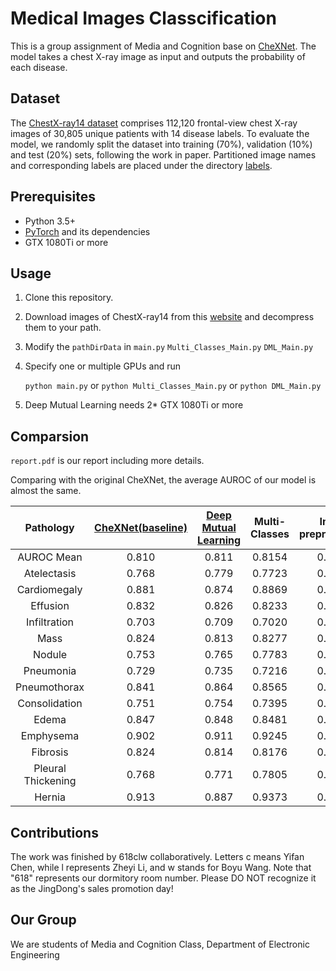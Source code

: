 # Medical Images Classcification


This is a group assignment of Media and Cognition base on [CheXNet](https://stanfordmlgroup.github.io/projects/chexnet/). The model takes a chest X-ray image as input and outputs the probability of each disease.

## Dataset

The [ChestX-ray14 dataset](http://openaccess.thecvf.com/content_cvpr_2017/papers/Wang_ChestX-ray8_Hospital-Scale_Chest_CVPR_2017_paper.pdf) comprises 112,120 frontal-view chest X-ray images of 30,805 unique patients with 14 disease labels. To evaluate the model, we randomly split the dataset into training (70%), validation (10%) and test (20%) sets, following the work in paper. Partitioned image names and corresponding labels are placed under the directory [labels](./ChestX-ray14/labels).

## Prerequisites

- Python 3.5+
- [PyTorch](http://pytorch.org/) and its dependencies
- GTX 1080Ti or more 

## Usage

1. Clone this repository.

2. Download images of ChestX-ray14 from this [website](https://nihcc.app.box.com/v/ChestXray-NIHCC) and decompress them to your path.

3. Modify the `pathDirData` in `main.py`  `Multi_Classes_Main.py`  `DML_Main.py`

4. Specify one or multiple GPUs and run

   `python main.py` or `python Multi_Classes_Main.py` or `python DML_Main.py`

5. Deep Mutual Learning needs 2* GTX 1080Ti or more 

## Comparsion

`report.pdf` is our report including more details.

Comparing with the original CheXNet, the average AUROC of our model is almost the same.

|     Pathology      | [CheXNet(baseline)](https://arxiv.org/abs/1711.05225) | [Deep Mutual Learning](https://arxiv.org/abs/1706.00384) | Multi-Classes |Image preprocessing | 
| :----------------: | :--------------------------------------: | :--------------------------------------: | :--------------------------------------: | :---------------------: |
|    AUROC Mean      |                  0.810                   |                  0.811                   |                  0.8154                  |         0.7847          |
|    Atelectasis     |                  0.768                   |                  0.779                   |                  0.7723                  |         0.7509          |
|    Cardiomegaly    |                  0.881                   |                  0.874                   |                  0.8869                  |         0.8599          |
|      Effusion      |                  0.832                   |                  0.826                   |                  0.8233                  |         0.8152          |
|    Infiltration    |                  0.703                   |                  0.709                   |                  0.7020                  |         0.6889          |
|        Mass        |                  0.824                   |                  0.813                   |                  0.8277                  |         0.7909          |
|       Nodule       |                  0.753                   |                  0.765                   |                  0.7783                  |         0.7100          |
|     Pneumonia      |                  0.729                   |                  0.735                   |                  0.7216                  |         0.7142          |
|    Pneumothorax    |                  0.841                   |                  0.864                   |                  0.8565                  |         0.8467          |
|   Consolidation    |                  0.751                   |                  0.754                   |                  0.7395                  |         0.7238          |
|       Edema        |                  0.847                   |                  0.848                   |                  0.8481                  |         0.8353          |
|     Emphysema      |                  0.902                   |                  0.911                   |                  0.9245                  |         0.8545          |
|      Fibrosis      |                  0.824                   |                  0.814                   |                  0.8176                  |         0.7948          |
| Pleural Thickening |                  0.768                   |                  0.771                   |                  0.7805                  |         0.7365          |
|       Hernia       |                  0.913                   |                  0.887                   |                  0.9373                  |         0.8635          |

## Contributions

The work was finished by 618clw collaboratively. Letters c means Yifan Chen, while l represents Zheyi Li, and w stands for Boyu Wang.
Note that "618" represents our dormitory room number. Please DO NOT recognize it as the JingDong's sales promotion day!

## Our Group

We are students of Media and Cognition Class, Department of Electronic Engineering
